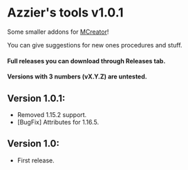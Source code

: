 # Azzier's tools v1.0.1
Some smaller addons for [MCreator](https://mcreator.net/)!

You can give suggestions for new ones procedures and stuff. 

#### Full releases you can download through Releases tab.
#### Versions with 3 numbers (vX.Y.Z) are untested.

## Version 1.0.1:
- Removed 1.15.2 support. 
- [BugFix] Attributes for 1.16.5.

## Version 1.0:
- First release. 
